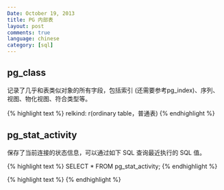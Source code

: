 ```yaml
---
Date: October 19, 2013
title: PG 内部表
layout: post
comments: true
language: chinese
category: [sql]
---
```



<!-- more -->

## pg_class

记录了几乎和表类似对象的所有字段，包括索引 (还需要参考pg_index)、序列、视图、物化视图、符合类型等。


{% highlight text %}
relkind:   r(ordinary table，普通表)
{% endhighlight %}

## pg_stat_activity

保存了当前连接的状态信息，可以通过如下 SQL 查询最近执行的 SQL 值。

{% highlight text %}
SELECT * FROM pg_stat_activity;
{% endhighlight %}

{% highlight text %}
{% endhighlight %}
